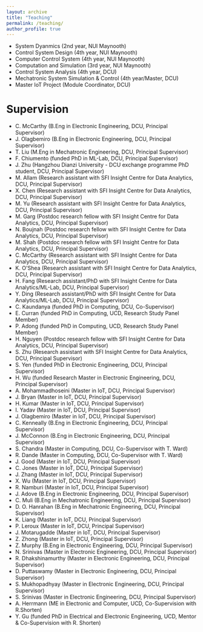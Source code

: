 ```yaml
---
layout: archive
title: "Teaching"
permalink: /teaching/
author_profile: true
---
```


* System Dyanmics (2nd year, NUI Maynooth)
* Control System Design (4th year, NUI Maynooth)
* Computer Control System (4th year, NUI Maynooth)
* Computation and Simulation (3rd year, NUI Maynooth)
* Control System Analysis (4th year, DCU)
* Mechatronic System Simulation & Control (4th year/Master, DCU)
* Master IoT Project (Module Coordinator, DCU)

Supervision
======
* C. McCarthy (B.Eng in Electronic Engineering, DCU, Principal Supervisor)
* J. Olagbemiro (B.Eng in Electronic Engineering, DCU, Principal Supervisor)
* T. Liu (M.Eng in Mechatronic Engineering, DCU, Principal Supervisor)
* F. Chiumento (funded PhD in ML-Lab, DCU, Principal Supervisor)
* J. Zhu (Hangzhou Dianzi University - DCU exchange programme PhD student, DCU, Principal Supervisor)
* M. Allam (Research assistant with SFI Insight Centre for Data Analytics, DCU, Principal Supervisor)
* X. Chen (Research assistant with SFI Insight Centre for Data Analytics, DCU, Principal Supervisor)
* M. Yu (Research assistant with SFI Insight Centre for Data Analytics, DCU, Principal Supervisor)
* M. Garg (Postdoc research fellow with SFI Insight Centre for Data Analytics, DCU, Principal Supervisor)
* N. Boujnah (Postdoc research fellow with SFI Insight Centre for Data Analytics, DCU, Principal Supervisor)
* M. Shah (Postdoc research fellow with SFI Insight Centre for Data Analytics, DCU, Principal Supervisor)
* C. McCarthy (Research assistant with SFI Insight Centre for Data Analytics, DCU, Principal Supervisor)
* K. O'Shea (Research assistant with SFI Insight Centre for Data Analytics, DCU, Principal Supervisor)
* H. Fang (Research assistant/PhD with SFI Insight Centre for Data Analytics/ML-Lab, DCU, Principal Supervisor)
* Y. Ding (Research assistant/PhD with SFI Insight Centre for Data Analytics/ML-Lab, DCU, Principal Supervisor)
* C. Kaundanya (funded PhD in Computing, DCU, Co-Supervisor)
* E. Curran (funded PhD in Computing, UCD, Research Study Panel Member)
* P. Adong (funded PhD in Computing, UCD, Research Study Panel Member)
* H. Nguyen (Postdoc research fellow with SFI Insight Centre for Data Analytics, DCU, Principal Supervisor)
* S. Zhu (Research assistant with SFI Insight Centre for Data Analytics, DCU, Principal Supervisor)
* S. Yen (funded PhD in Electronic Engineering, DCU, Principal Supervisor)
* H. Wu (funded Research Master in Electronic Engineering, DCU, Principal Supervisor)
* A. Mohammadhoseini (Master in IoT, DCU, Principal Supervisor)
* J. Bryan (Master in IoT, DCU, Principal Supervisor)
* H. Kumar (Master in IoT, DCU, Principal Supervisor)
* I. Yadav (Master in IoT, DCU, Principal Supervisor)
* J. Olagbemiro (Master in IoT, DCU, Principal Supervisor)
* C. Kenneally (B.Eng in Electronic Engineering, DCU, Principal Supervisor)
* J. McConnon (B.Eng in Electronic Engineering, DCU, Principal Supervisor)
* S. Chandra (Master in Computing, DCU, Co-Supervisor with T. Ward)
* R. Dande (Master in Computing, DCU, Co-Supervisor with T. Ward)  
* J. Good (Master in IoT, DCU, Principal Supervisor)
* C. Jones (Master in IoT, DCU, Principal Supervisor)
* J. Zhang (Master in IoT, DCU, Principal Supervisor)
* X. Wu (Master in IoT, DCU, Principal Supervisor)
* R. Namburi (Master in IoT, DCU, Principal Supervisor)
* J. Adove (B.Eng in Electronic Engineering, DCU, Principal Supervisor)
* C. Muli (B.Eng in Mechatronic Engineering, DCU, Principal Supervisor)
* D. O. Hanrahan (B.Eng in Mechatronic Engineering, DCU, Principal Supervisor)
* K. Liang (Master in IoT, DCU, Principal Supervisor)
* P. Leroux (Master in IoT, DCU, Principal Supervisor)
* J. Motarugadde (Master in IoT, DCU, Principal Supervisor)
* Z. Zhong (Master in IoT, DCU, Principal Supervisor)
* Z. Murphy (B.Eng in Electronic Engineering, DCU, Principal Supervisor)
* N. Srinivas (Master in Electronic Engineering, DCU, Principal Supervisor)
* R. Dhakshinamurthy (Master in Electronic Engineering, DCU, Principal Supervisor)
* D. Puttaswamy (Master in Electronic Engineering, DCU, Principal Supervisor)
* S. Mukhopadhyay (Master in Electronic Engineering, DCU, Principal Supervisor)
* S. Srinivas (Master in Electronic Engineering, DCU, Principal Supervisor)
* A. Herrmann (ME in Electronic and Computer, UCD, Co-Supervision with R.Shorten)
* Y. Gu (funded PhD in Electrical and Electronic Engineering, UCD, Mentor & Co-Supervision with R. Shorten)